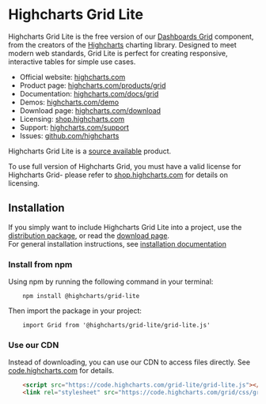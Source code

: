 # Highcharts Grid Lite

Highcharts Grid Lite is the free version of our [Dashboards Grid](https://www.highcharts.com/docs/dashboards/grid-component) component, from the creators of the [Highcharts](https://github.com/highcharts/highcharts) charting library. Designed to meet modern web standards, Grid Lite is perfect for creating responsive, interactive tables for simple use cases.

- Official website: [highcharts.com](http://www.highcharts.com)
- Product page: [highcharts.com/products/grid](https://www.highcharts.com/products/grid/)
- Documentation: [highcharts.com/docs/grid](https://www.highcharts.com/docs/grid/installation)
- Demos: [highcharts.com/demo](https://www.highcharts.com/demo#highcharts-dashboards-demo-basic)
- Download page: [highcharts.com/download](http://www.highcharts.com/download)
- Licensing: [shop.highcharts.com](https://shop.highcharts.com/)
- Support: [highcharts.com/support](http://www.highcharts.com/support)
- Issues: [github.com/highcharts](https://github.com/highcharts/highcharts/issues)

Highcharts Grid Lite is a [source available](https://en.wikipedia.org/wiki/Source-available_software) product.

To use full version of Highcharts Grid, you must have a valid license for Highcharts Grid- please refer to [shop.highcharts.com](https://shop.highcharts.com/) for details on licensing.

## Installation

If you simply want to include Highcharts Grid Lite into a project, use the [distribution package](https://www.npmjs.com/package/@highcharts/grid-lite), or read the [download page](http://www.highcharts.com/download).  
For general installation instructions, see [installation documentation](https://highcharts.com/docs/grid/installation)

### Install from npm
Using npm by running the following command in your terminal:

```Shell
    npm install @highcharts/grid-lite
```

Then import the package in your project:

```JS
    import Grid from '@highcharts/grid-lite/grid-lite.js'
```

### Use our CDN

Instead of downloading, you can use our CDN to access files directly. See [code.highcharts.com](https://code.highcharts.com) for details.

```HTML
    <script src="https://code.highcharts.com/grid-lite/grid-lite.js"></script>
    <link rel="stylesheet" src="https://code.highcharts.com/grid/css/grid.css">
```
